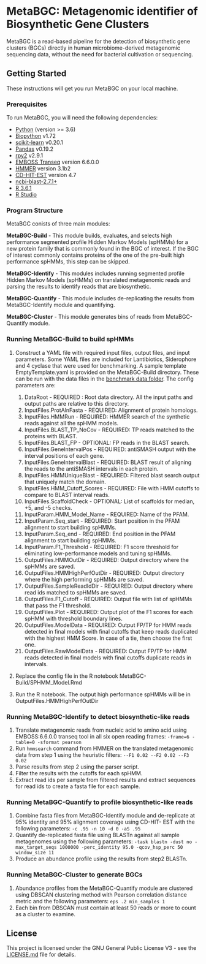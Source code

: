 # MetaBGC: Metagenomic identifier of Biosynthetic Gene Clusters 

MetaBGC is a read-based pipeline for the detection of biosynthetic gene clusters (BGCs) directly in human microbiome-derived metagenomic sequencing data, without the need for bacterial cultivation or sequencing. 

## Getting Started

These instructions will get you run MetaBGC on your local machine.

### Prerequisites

To run MetaBGC, you will need the following dependencies:

* [Python](https://www.python.org/downloads/) (version >= 3.6)
* [Biopython](https://biopython.org/wiki/Download) v1.72
* [scikit-learn](https://scikit-learn.org/stable/install.html) v0.20.1
* [Pandas](https://pandas.pydata.org/pandas-docs/stable/install.html) v0.19.2 
* [rpy2](https://pypi.org/project/rpy2/) v2.9.1
* [EMBOSS Transeq](http://emboss.sourceforge.net/download/) version 6.6.0.0
* [HMMER](http://hmmer.org/download.html) version 3.1b2
* [CD-HIT-EST](https://github.com/weizhongli/cdhit/releases) version 4.7
* [ncbi-blast-2.7.1+](https://ftp.ncbi.nlm.nih.gov/blast/executables/blast+/)
* [R 3.6.1](http://lib.stat.cmu.edu/R/CRAN/)
* [R Studio](https://www.rstudio.com/products/rstudio/download/)

### Program Structure

MetaBGC conists of three main modules: 

**MetaBGC-Build** - This module builds, evaluates, and selects high performance segmented profile Hidden Markov Models (spHMMs) for a new protein family that is commonly found in the BGC of interest. If the BGC of interest commonly contains proteins of the one of the pre-built high performance spHMMs, this step can be skipped.    

**MetaBGC-Identify** - This modules includes running segmented profile Hidden Markov Models (spHMMs) on translated metagenomic reads and parsing the results to identify reads that are biosynthetic.

**MetaBGC-Quantify** - This module includes de-replicating the results from MetaBGC-Identify module and quantifying.

**MetaBGC-Cluster** - This module generates bins of reads from MetaBGC-Quantify module.

### Running MetaBGC-Build to build spHMMs

1. Construct a YAML file with required input files, output files, and input parameters. Some YAML files are included for Lantibiotics, Siderophore and 4 cyclase that were used for benchmarking. A sample template EmptyTemplate.yaml is provided on the MetaBGC-Build directory. These can be run with the data files in the [benchmark data folder](https://drive.google.com/drive/folders/1MV88Qv4qMmYAtU159uFFwIczZYzPIRCK?usp=sharing). The config parameters are:
	1.  DataRoot - REQUIRED : Root data directory. All the input paths and output paths are relative to this directory.
	2.  InputFiles.ProtAlnFasta - REQUIRED: Alignment of protein homologs.  
	3.  InputFiles.HMMRun - REQUIRED: HMMER search of the synthetic reads against all the spHMM models. 
	4.  InputFiles.BLAST_TP_NoCov - REQUIRED: TP reads matched to the proteins with BLAST. 
	5.  InputFiles.BLAST_FP - OPTIONAL: FP reads in the BLAST search.
	6.  InputFiles.GeneIntervalPos - REQUIRED: antiSMASH output with the interval positions of each gene. 
	7.  InputFiles.GeneIntervalBlast - REQUIRED: BLAST result of aligning the reads to the antiSMASH intervals in each protein. 
	8.  InputFiles.HMMUniqueBlast - REQUIRED: Filtered blast search output that uniquely match the domain.
	9.  InputFiles.HMM_Cutoff_Scores - REQUIRED: File with HMM cutoffs to compare to BLAST interval reads.
	10. InputFiles.ScaffoldCheck - OPTIONAL: List of scaffolds for median, +5, and -5 checks.
	11. InputParam.HMM_Model_Name - REQUIRED: Name of the PFAM. 
	12. InputParam.Seq_start - REQUIRED: Start position in the PFAM alignment to start building spHMMs. 
	13. InputParam.Seq_end - REQUIRED: End position in the PFAM alignment to start building spHMMs. 
	14. InputParam.F1_Threshold - REQUIRED: F1 score threshold for eliminating low-performance models and tuning spHMMs. 
	15. OutputFiles.HMMOutDir - REQUIRED: Output directory where the spHMMs are saved. 
	16. OutputFiles.HMMHighPerfOutDir - REQUIRED: Output directory where the high performing spHMMs are saved. 
	17. OutputFiles.SampleReadIdDir - REQUIRED: Output directory where read ids matched to spHMMs are saved. 
	18. OutputFiles.F1_Cutoff - REQUIRED: Output file with list of spHMMs that pass the F1 threshold.  
	19. OutputFiles.Plot - REQUIRED: Output plot of the F1 scores for each spHMM with threshold boundary lines.
	20. OutputFiles.ModelData - REQUIRED: Output FP/TP for HMM reads detected in final models with final cutoffs that keep reads duplicated with the highest HMM Score. In case of a tie, then choose the first one. 
	21. OutputFiles.RawModelData - REQUIRED: Output FP/TP for HMM reads detected in final models with final cutoffs duplicate reads in intervals. 
 
2. Replace the config file in the R notebook MetaBGC-Build/SPHMM_Model.Rmd
3. Run the R notebook. The output high performance spHMMs will be in OutputFiles.HMMHighPerfOutDir  

### Running MetaBGC-Identify to detect biosynthetic-like reads

1. Translate metagenomic reads from nucleic acid to amino acid using EMBOSS:6.6.0.0 transeq tool in all six open reading frames: `-frame=6 - table=0 -sformat pearson` 
2. Run `hmmsearch` command from HMMER on the translated metagenomic data from step 1 using the heuristic filters: `--F1 0.02 --F2 0.02 --F3 0.02` 
3. Parse results from step 2 using the parser script. 
4. Filter the results with the cutoffs for each spHMM. 
5. Extract read ids per sample from filtered results and extract sequences for read ids to create a fasta file for each sample. 

### Running MetaBGC-Quantify to profile biosynthetic-like reads

1. Combine fasta files from MetaBGC-Identify module and de-replicate at 95% identity and 95% alignment coverage using CD-HIT- EST with the following parameters: `-c .95 -n 10 -d 0 -aS .95`
2. Quantify de-replicated fasta file using BLASTn against all sample metagenomes using the following parameters: `-task blastn -dust no -max_target_seqs 1000000 -perc_identity 95.0 -qcov_hsp_perc 50 window_size 11`
3. Produce an abundance profile using the results from step2 BLASTn. 

### Running MetaBGC-Cluster to generate BGCs
1. Abundance profiles from the MetaBGC-Quantify module are clustered using DBSCAN clustering method with Pearson correlation distance metric and the following parameters: `eps .2 min_samples 1`
2. Each bin from DBSCAN must contain at least 50 reads or more to count as a cluster to examine.

## License

This project is licensed under the GNU General Public License V3 - see the [LICENSE.md](LICENSE.md) file for details.

